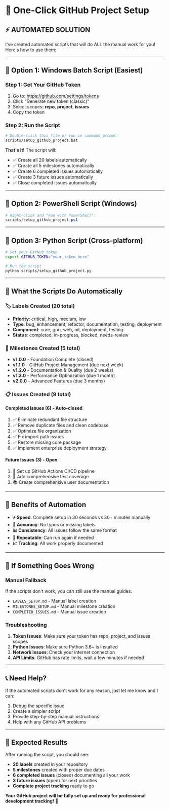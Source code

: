 # 🚀 One-Click GitHub Project Setup

## ⚡ **AUTOMATED SOLUTION**

I've created automated scripts that will do ALL the manual work for you! Here's how to use them:

---

## 🎯 **Option 1: Windows Batch Script (Easiest)**

### **Step 1: Get Your GitHub Token**
1. Go to: https://github.com/settings/tokens
2. Click "Generate new token (classic)"
3. Select scopes: **repo**, **project**, **issues**
4. Copy the token

### **Step 2: Run the Script**
```bash
# Double-click this file or run in command prompt:
scripts/setup_github_project.bat
```

**That's it!** The script will:
- ✅ Create all 20 labels automatically
- ✅ Create all 5 milestones automatically  
- ✅ Create 6 completed issues automatically
- ✅ Create 3 future issues automatically
- ✅ Close completed issues automatically

---

## 🎯 **Option 2: PowerShell Script (Windows)**

```powershell
# Right-click and "Run with PowerShell":
scripts/setup_github_project.ps1
```

---

## 🎯 **Option 3: Python Script (Cross-platform)**

```bash
# Set your GitHub token
export GITHUB_TOKEN="your_token_here"

# Run the script
python scripts/setup_github_project.py
```

---

## 🔧 **What the Scripts Do Automatically**

### **🏷️ Labels Created (20 total)**
- **Priority**: critical, high, medium, low
- **Type**: bug, enhancement, refactor, documentation, testing, deployment
- **Component**: core, gpu, web, ml, deployment, testing
- **Status**: completed, in-progress, blocked, needs-review

### **🎯 Milestones Created (5 total)**
- **v1.0.0** - Foundation Complete (closed)
- **v1.1.0** - GitHub Project Management (due next week)
- **v1.2.0** - Documentation & Quality (due 2 weeks)
- **v1.3.0** - Performance Optimization (due 1 month)
- **v2.0.0** - Advanced Features (due 3 months)

### **📋 Issues Created (9 total)**

#### **Completed Issues (6) - Auto-closed**
1. ✅ Eliminate redundant file structure
2. ✅ Remove duplicate files and clean codebase
3. ✅ Optimize file organization
4. ✅ Fix import path issues
5. ✅ Restore missing core package
6. ✅ Implement enterprise deployment strategy

#### **Future Issues (3) - Open**
1. 🎯 Set up GitHub Actions CI/CD pipeline
2. 🧪 Add comprehensive test coverage
3. 📚 Create comprehensive user documentation

---

## 🎉 **Benefits of Automation**

- **⚡ Speed**: Complete setup in 30 seconds vs 30+ minutes manually
- **🎯 Accuracy**: No typos or missing labels
- **📊 Consistency**: All issues follow the same format
- **🔄 Repeatable**: Can run again if needed
- **📈 Tracking**: All work properly documented

---

## 🚨 **If Something Goes Wrong**

### **Manual Fallback**
If the scripts don't work, you can still use the manual guides:
- `LABELS_SETUP.md` - Manual label creation
- `MILESTONES_SETUP.md` - Manual milestone creation  
- `COMPLETED_ISSUES.md` - Manual issue creation

### **Troubleshooting**
1. **Token Issues**: Make sure your token has repo, project, and issues scopes
2. **Python Issues**: Make sure Python 3.6+ is installed
3. **Network Issues**: Check your internet connection
4. **API Limits**: GitHub has rate limits, wait a few minutes if needed

---

## 📞 **Need Help?**

If the automated scripts don't work for any reason, just let me know and I can:
1. Debug the specific issue
2. Create a simpler script
3. Provide step-by-step manual instructions
4. Help with any GitHub API problems

---

## 🎯 **Expected Results**

After running the script, you should see:
- **20 labels** created in your repository
- **5 milestones** created with proper due dates
- **6 completed issues** (closed) documenting all your work
- **3 future issues** (open) for next priorities
- **Complete project tracking** ready to go

**Your GitHub project will be fully set up and ready for professional development tracking!** 🚀
